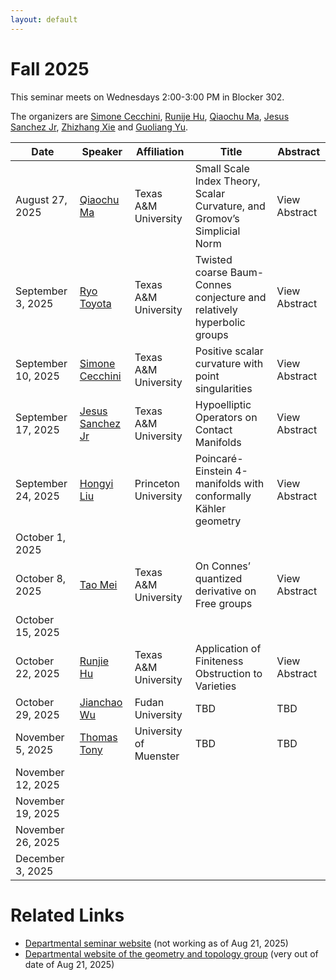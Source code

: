 ```yaml
---
layout: default
---
```


<script>
  window.MathJax = {
    tex: {
      inlineMath: [['$', '$'], ['\\(', '\\)']],
      displayMath: [['$$', '$$'], ['\\[', '\\]']]
    },
    svg: { fontCache: 'global' }
  };
</script>
<script src="https://cdn.jsdelivr.net/npm/mathjax@3/es5/tex-svg.js" async></script>


# Fall 2025

This seminar meets on Wednesdays 2:00-3:00 PM in Blocker 302.

The organizers are  [Simone Cecchini](https://simonececchini.org/), [Runije Hu](https://sites.google.com/view/runjiehu/home), [Qiaochu Ma](https://sites.google.com/view/qiaochu-ma), [Jesus Sanchez Jr](https://sites.google.com/view/jstheory/home),  [Zhizhang Xie](https://people.tamu.edu/~xie/) and [Guoliang Yu](https://artsci.tamu.edu/mathematics/contact/profiles/guoliang-yu.html).


| Date         | Speaker | Affiliation| Title | Abstract |
|--------------|---------|------------|-------|-------|
| August 27, 2025   |  [Qiaochu Ma](https://sites.google.com/view/qiaochu-ma)  | Texas A&M University | Small Scale Index Theory, Scalar Curvature, and Gromov’s Simplicial Norm | <span class="abstract-link" onclick="showAbstract('Qiaochu-Ma')">View Abstract</span>  |
| September 3, 2025   | [Ryo Toyota](https://sites.google.com/tamu.edu/ryotoyotashomopage/home)     | Texas A&M University | Twisted coarse Baum-Connes conjecture and relatively hyperbolic groups     | <span class="abstract-link" onclick="showAbstract('Ryo-Toyota')">View Abstract</span>  |
| September 10, 2025 | [Simone Cecchini](https://simonececchini.org/) | Texas A&M University | Positive scalar curvature with point singularities     | <span class="abstract-link" onclick="showAbstract('Simone Cecchini')">View Abstract</span>      |
| September 17, 2025|    [Jesus Sanchez Jr](https://sites.google.com/view/jstheory/home) | Texas A&M University  |  Hypoelliptic Operators on Contact Manifolds    |   <span class="abstract-link" onclick="showAbstract('Jesus-Sanchez')">View Abstract</span>  |
| September 24, 2025| [Hongyi Liu](https://www.math.princeton.edu/people/hongyi-liu) | Princeton University |  Poincar&#233;-Einstein 4-manifolds with conformally K&auml;hler geometry | <span class="abstract-link" onclick="showAbstract('Hongyi-Liu')">View Abstract</span>     |
| October 1, 2025   |      |   |      |       |
| October 8, 2025  |  [Tao Mei](https://sites.google.com/tamu.edu/taomei/home) | Texas A&M University|  On Connes’ quantized derivative on Free groups    | <span class="abstract-link" onclick="showAbstract('Tao-Mei')">View Abstract</span>      |
| October 15, 2025  |      |   |      |       |
| October 22, 2025  |   [Runjie Hu](https://sites.google.com/view/runjiehu/home)   |  Texas A&M University |   Application of Finiteness Obstruction to Varieties   |   <span class="abstract-link" onclick="showAbstract('Runjie-Hu')">View Abstract</span>    |
| October 29, 2025  |   [Jianchao Wu](https://scholar.google.com/citations?user=WAeYdGwAAAAJ&hl=en)   |  Fudan University |  TBD    |    TBD   |
| November 5, 2025  | [Thomas Tony](https://ttony.eu)     | University of Muenster  | TBD      |  TBD     |
| November 12, 2025 |      |   |       |       |
| November 19, 2025 |      |   |       |       |
| November 26, 2025 |      |   |       |       |
| December 3, 2025  |      |   |       |       |


# Related Links

- [Departmental seminar website](https://artsci.tamu.edu/mathematics/research/seminars/noncommutative-geometry/index.html) (not working as of Aug 21, 2025)
- [Departmental website of the geometry and topology group](https://artsci.tamu.edu/mathematics/research/geometry-and-topology/) (very out of date of Aug 21, 2025)













<!-- Abstract content -->

<div id="Qiaochu-Ma" style="display:none;">
Scalar curvature encodes the volume information of small geodesic balls within a Riemannian manifold, making it, to some extent, the weakest curvature invariant. This raises a natural question: what topological constraints does scalar curvature impose on manifolds? In this talk, we shall show that for a manifold with a scalar curvature lower bound, the simplicial norm of certain characteristic classes can be controlled by its volume and isoperimetric constant. This is joint work with Guoliang Yu.
</div>

<div id="Ryo-Toyota" style="display:none;">
We introduce twisted coarse Baum–Connes conjecture with stable coarse algebras, a geometric analogue of the Baum–Connes conjecture with coefficients. We show that this twisted version has stronger permanence properties than the classical coarse Baum–Connes conjecture, particularly with respect to unions and subspaces. We apply this framework to relatively hyperbolic groups. For a finitely generated group $G$ that is hyperbolic relative to  $\{H_1,\cdots,H_n\}$, it is known that $G$ satisfies coarse Baum-Connes conjecture if each $H_i$ does and $H_i$ admits finite-dimensional simplicial model of the universal space proper actions. Using our permanence results, we can show that $G$ satisfies twisted coarse Baum-Connes conjecture with stable coefficients, if and only if each $H_i$ does. This is a joint work with Jintao Deng.
</div>

<div id="Simone Cecchini" style="display:none;">
I will discuss obstructions to metrics of positive scalar curvature with uniformly Euclidean point singularities. This provides counterexamples to a conjecture by Schoen. I will also discuss the existence of metrics with uniformly Euclidean point singularities which cannot be smoothed by a geometric flow while preserving nonnegativity of the scalar curvature. This is based on joint work with Georg Frenck and Rudi Zeidler.
</div>

<div id="Jesus-Sanchez" style="display:none;">
Historically the elliptic differential operators have held a special place for their importance in mathematical physics as well as their ability to connect various subjects within pure mathematics. In recent years, the Fourier theoretic approach to elliptic operators has seen much progress in its extension to a wider class of operators, those which are hypoelliptic. In this talk we will use the extended Fourier theoretic approach to provide a construction of a new hypoelliptic operator on the Heisenberg group and discuss its properties and generalizations to contact manifolds. This is joint work with Andres Franco Valiente. 
</div>

<div id="Hongyi-Liu" style="display:none;">
Poincar&#233;–Einstein metrics play an important role in geometric analysis and mathematical physics, yet constructing new examples beyond the perturbative regime is difficult. In this talk, I will describe a class of four-dimensional Poincar&#233;–Einstein manifolds that are conformal to K&auml;hler metrics. These metrics admit a natural symmetry generated by a Killing field, which reduces the Einstein equations to a Toda-type system. This approach leads to existence and uniqueness results in the case of complex line bundles over surfaces of genus at least one. The construction produces large-scale, infinite-dimensional families of new Poincar&#233;–Einstein metrics with conformal infinities of non-positive Yamabe type. This is joint work with Mingyang Li.
</div>

<div id="Tao-Mei" style="display:none;">
The commutator operator  [x,H], where  x is a bounded function on the torus and H is the Hilbert transform, is a central object in classical analysis, lying at the intersection of Nehari’s theorem, Hankel operators, and BMO/VMO theory. In the terminology of A. Connes, [x,H] may be viewed as the quantized derivative of x. Connes further suggested a natural analogue of this operator on free groups and raised the question of how the properties of x are reflected in [x,H]. This was followed by G. Duchamp and C. Reutenauer, who proved that the finite-rank property of [x,H] characterizes the rationality of x. In this talk, I will review some history and share some of my recent thoughts on the boundedness and compactness of [x,H] in the setting of free groups and Voiculescu’s free semicircular von Neumann algebras.
</div>

<div id="Runjie-Hu" style="display:none;">
Some characteristic p>0 varieties fail to lift to characteristic zero. A topological obstruction is whether the l-adic etale homotopy type is homotopy equivalent to a finite CW complex. The integral version of this obstruction is the so-called Wall's finiteness obstruction. In this talk, I will explain this finiteness obstruction and the idea of generalizing this topological discussion to varieties.
</div>

<!-- Code that makes the pop-up windows -->

<style>
/* Modal background */
#abstract-modal-overlay {
  position: fixed;
  top: 0;
  left: 0;
  width: 100%;
  height: 100%;
  background: rgba(0,0,0,0.5);
  display: none;
  z-index: 1000;
}

/* Modal box */
#abstract-modal {
  background: white;
  width: 80%;
  max-width: 700px;
  margin: 5% auto;
  padding: 20px;
  border-radius: 8px;
  position: relative;
  overflow-y: auto;
  max-height: 90vh;
  font-family: Arial, sans-serif;
}

/* Close button */
#abstract-modal-close {
  position: absolute;
  top: 10px;
  right: 15px;
  font-size: 20px;
  cursor: pointer;
}
</style>

<!-- Modal structure -->
<div id="abstract-modal-overlay" onclick="closeAbstractModal(event)">
  <div id="abstract-modal" onclick="event.stopPropagation()">
    <span id="abstract-modal-close" onclick="closeAbstractModal()">&times;</span>
    <h2>Abstract</h2>
    <div id="abstract-modal-content"></div>
  </div>
</div>

<script>
function showAbstract(id) {
  const content = document.getElementById(id).innerHTML;
  document.getElementById('abstract-modal-content').innerHTML = content;
  document.getElementById('abstract-modal-overlay').style.display = 'block';
}

function closeAbstractModal(event) {
  if (!event || event.target.id === 'abstract-modal-overlay' || event.target.id === 'abstract-modal-close') {
    document.getElementById('abstract-modal-overlay').style.display = 'none';
  }
}
</script>
